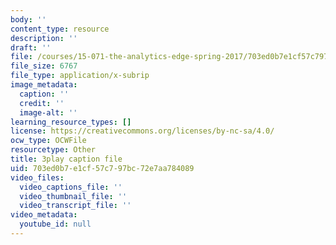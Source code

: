 ```yaml
---
body: ''
content_type: resource
description: ''
draft: ''
file: /courses/15-071-the-analytics-edge-spring-2017/703ed0b7e1cf57c797bc72e7aa784089_vhkBbC9qp1M.vtt
file_size: 6767
file_type: application/x-subrip
image_metadata:
  caption: ''
  credit: ''
  image-alt: ''
learning_resource_types: []
license: https://creativecommons.org/licenses/by-nc-sa/4.0/
ocw_type: OCWFile
resourcetype: Other
title: 3play caption file
uid: 703ed0b7-e1cf-57c7-97bc-72e7aa784089
video_files:
  video_captions_file: ''
  video_thumbnail_file: ''
  video_transcript_file: ''
video_metadata:
  youtube_id: null
---
```

